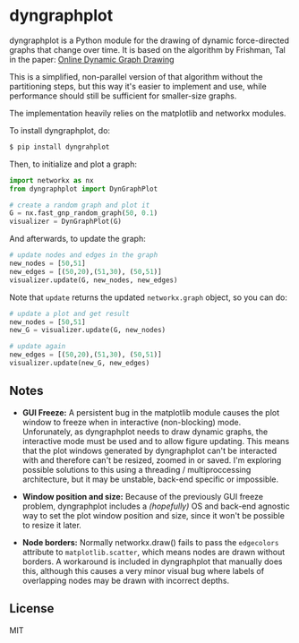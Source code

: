 dyngraphplot
===

dyngraphplot is a Python module for the drawing of dynamic force-directed graphs that change over time. It is based on the algorithm by Frishman, Tal in the paper:
[Online Dynamic Graph Drawing](https://ieeexplore.ieee.org/stamp/stamp.jsp?arnumber=4433990)

This is a simplified, non-parallel version of that algorithm without the
partitioning steps, but this way it's easier to implement and use, while
performance should still be sufficient for smaller-size graphs.

The implementation heavily relies on the matplotlib and networkx modules.

To install dyngraphplot, do:
```sh
$ pip install dyngrahplot
```

Then, to initialize and plot a graph:
```python
import networkx as nx
from dyngraphplot import DynGraphPlot

# create a random graph and plot it
G = nx.fast_gnp_random_graph(50, 0.1)
visualizer = DynGraphPlot(G)
```

And afterwards, to update the graph:
```python
# update nodes and edges in the graph
new_nodes = [50,51]
new_edges = [(50,20),(51,30), (50,51)]
visualizer.update(G, new_nodes, new_edges)
```

Note that `update` returns the updated `networkx.graph` object, so you can do:
```python
# update a plot and get result
new_nodes = [50,51]
new_G = visualizer.update(G, new_nodes)

# update again
new_edges = [(50,20),(51,30), (50,51)]
visualizer.update(new_G, new_edges)
```

Notes
----
 - **GUI Freeze:** A persistent bug in the matplotlib module causes the plot window to freeze when in interactive (non-blocking) mode. Unforunately, as dyngraphplot needs to draw dynamic graphs, the interactive mode must be used and to allow figure updating. This means that the plot windows generated by dyngraphplot can't be interacted with and therefore can't be resized, zoomed in or saved.
 I'm exploring possible solutions to this using a threading / multiproccessing architecture, but it may be unstable, back-end specific or impossible.

 - **Window position and size:** Because of the previously GUI freeze problem, dyngraphplot includes a _(hopefully)_ OS and back-end agnostic way to set the plot window position and size, since it won't be possible to resize it later.

 - **Node borders:** Normally networkx.draw() fails to pass the `edgecolors` attribute to `matplotlib.scatter`, which means nodes are drawn without borders. A workaround is included in dyngraphplot that manually does this, although this causes a very minor visual bug where labels of overlapping nodes may be drawn with incorrect depths.

License
----

MIT
